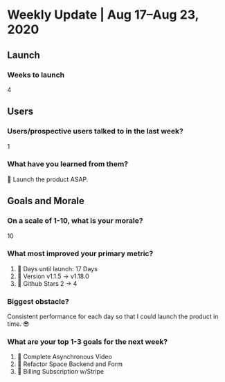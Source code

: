 # Weekly Update | Aug 17–Aug 23, 2020

## Launch

### Weeks to launch

4

## Users

### Users/prospective users talked to in the last week?

1

### What have you learned from them?

🚀 Launch the product ASAP.

## Goals and Morale

### On a scale of 1-10, what is your morale?

10

### What most improved your primary metric?

1. 🌈 Days until launch: 17 Days
2. 🚀 Version v1.1.5 -> v1.18.0
3. 🚗 Github Stars 2 -> 4

### Biggest obstacle?

Consistent performance for each day so that I could launch the product in time. 😎

### What are your top 1-3 goals for the next week?

1. 💅 Complete Asynchronous Video
2. 🌈 Refactor Space Backend and Form
3. 🏦 Billing Subscription w/Stripe
